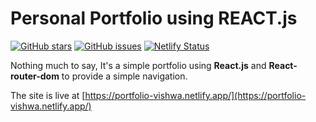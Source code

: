 # Personal Portfolio using REACT.js
[![GitHub stars](https://img.shields.io/github/stars/code-reaper08/REACT-PORTFOLIO?style=for-the-badge)](https://github.com/code-reaper08/REACT-PORTFOLIO/stargazers) [![GitHub issues](https://img.shields.io/github/issues/code-reaper08/REACT-PORTFOLIO?style=for-the-badge)](https://github.com/code-reaper08/REACT-PORTFOLIO/issues) [![Netlify Status](https://api.netlify.com/api/v1/badges/5ea3bd60-536d-47df-adce-8f8da6495e9f/deploy-status)](https://app.netlify.com/sites/portfolio-vishwa/deploys)

Nothing much to say, It's a simple portfolio using **React.js** and **React-router-dom** to provide a simple navigation.

The site is live at [https://portfolio-vishwa.netlify.app/](https://portfolio-vishwa.netlify.app/)
